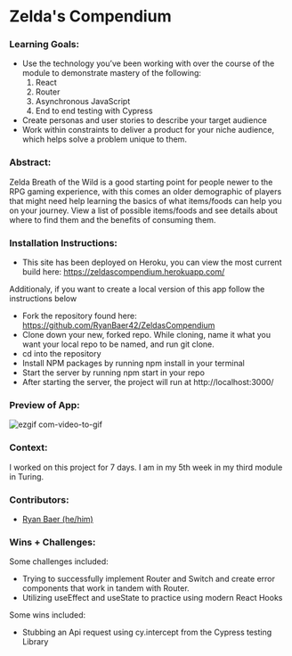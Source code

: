 # Zelda's Compendium


### Learning Goals:
- Use the technology you’ve been working with over the course of the module to demonstrate mastery of the following:
  1. React
  2. Router
  3. Asynchronous JavaScript
  4. End to end testing with Cypress
 - Create personas and user stories to describe your target audience
 - Work within constraints to deliver a product for your niche audience, which helps solve a problem unique to them.

### Abstract:
Zelda Breath of the Wild is a good starting point for people newer to the RPG gaming experience, with this comes an older demographic of players that might need help learning the basics of what items/foods can help you on your journey. View a list of possible items/foods and see details about where to find them and the benefits of consuming them. 


### Installation Instructions:
- This site has been deployed on Heroku, you can view the most current build here: https://zeldascompendium.herokuapp.com/ 


Additionaly, if you want to create a local version of this app follow the instructions below
- Fork the repository found here: https://github.com/RyanBaer42/ZeldasCompendium
- Clone down your new, forked repo. While cloning, name it what you want your local repo to be named, and run git clone.
- cd into the repository
- Install NPM packages by running npm install in your terminal
- Start the server by running npm start in your repo
- After starting the server, the project will run at http://localhost:3000/

### Preview of App:

![ezgif com-video-to-gif](https://user-images.githubusercontent.com/113728354/222996059-cf078dee-c4ae-4aa5-81b1-9419df121576.gif)



### Context:
I worked on this project for 7 days. I am in my 5th week in my third module in Turing. 


### Contributors:
- [Ryan Baer (he/him)](https://www.linkedin.com/in/ryan-baer-33311114a/)


### Wins + Challenges:
Some challenges included: 
- Trying to successfully implement Router and Switch and create error components that work in tandem with Router. 
- Utilizing useEffect and useState to practice using modern React Hooks


Some wins included:
- Stubbing an Api request using cy.intercept from the Cypress testing Library
